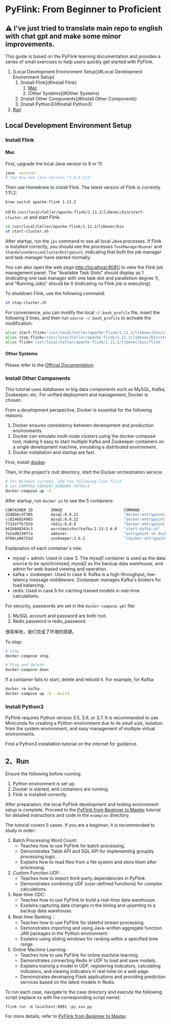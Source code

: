 # PyFlink: From Beginner to Proficient

## ⚠️ I've just tried to translate main repo to english with chat gpt and make some minor improvements.

This guide is based on the PyFlink learning documentation and provides a series of small exercises to help users quickly get started with PyFlink.

1. [Local Development Environment Setup](#Local Development Environment Setup)
   1. [Install Flink](#Install Flink)
      1. [Mac](#Mac)
      2. [Other Systems](#Other Systems)
   2. [Install Other Components](#Install Other Components)
   3. [Install Python3](#Install Python3)
2. [Run](#Run)

## Local Development Environment Setup
### Install Flink
#### Mac

First, upgrade the local Java version to 8 or 11:

```bash
java -version
# You may see java version "1.8.0_111"
```

Then use Homebrew to install Flink. The latest version of Flink is currently 1.11.2:

```bash
brew switch apache-flink 1.11.2
```

cd to `/usr/local/Cellar/apache-flink/1.11.2/libexec/bin/start-cluster.sh` and start Flink:

```bash
cd /usr/local/Cellar/apache-flink/1.11.2/libexec/bin
sh start-cluster.sh
```

After startup, run the `jps` command to see all local Java processes. If Flink is installed correctly, you should see the processes `TaskManagerRunner` and `StandaloneSessionClusterEntrypoint`, indicating that both the job manager and task manager have started normally.

You can also open the web page [http://localhost:8081/](http://localhost:8081/) to view the Flink job management panel. The "Available Task Slots" should display as 1 (indicating one task manager with one task slot and parallelism degree 1), and "Running Jobs" should be 0 (indicating no Flink job is executing).

To shutdown Flink, use the following command:

```bash
sh stop-cluster.sh
```

For convenience, you can modify the local `~/.bash_profile` file, insert the following 3 lines, and then run `source ~/.bash_profile` to activate the modification:

```bash
alias start-flink='/usr/local/Cellar/apache-flink/1.11.2/libexec/bin/start-cluster.sh'
alias stop-flink='/usr/local/Cellar/apache-flink/1.11.2/libexec/bin/stop-cluster.sh'
alias flink='/usr/local/Cellar/apache-flink/1.11.2/libexec/bin/flink'
```

#### Other Systems

Please refer to the [Official Documentation](https://nightlies.apache.org/flink/flink-docs-stable/docs/dev/dataset/local_execution/).

### Install Other Components

This tutorial uses databases or big data components such as MySQL, Kafka, Zookeeper, etc. For unified deployment and management, Docker is chosen.

From a development perspective, Docker is essential for the following reasons:
1. Docker ensures consistency between development and production environments.
1. Docker can simulate multi-node clusters using the docker-compose tool, making it easy to start multiple Kafka and Zookeeper containers on a single development machine, simulating a distributed environment.
1. Docker installation and startup are fast.

First, install [docker](https://www.docker.com/).

Then, in the project's root directory, start the Docker orchestration service:

```bash
# For Windows systems, add the following line first
# set COMPOSE_CONVERT_WINDOWS_PATHS=1
docker-compose up -d
```

After startup, run `docker ps` to see the 5 containers:

```bash
CONTAINER ID        IMAGE                           COMMAND                  CREATED             STATUS              PORTS                                                  NAMES
32d6b6cdf30b        mysql:8.0.22                    "docker-entrypoint.s…"   5 days ago          Up 3 seconds        0.0.0.0:3306->3306/tcp, 33060/tcp                      mysql1
cc8246824903        mysql:8.0.22                    "docker-entrypoint.s…"   5 days ago          Up 3 seconds        33060/tcp, 0.0.0.0:3307->3306/tcp                      mysql2
f732effb7559        redis:6.0.9                     "docker-entrypoint.s…"   5 days ago          Up 5 seconds        0.0.0.0:6379->6379/tcp                                 redis
b62b8d8363c3        wurstmeister/kafka:2.13-2.6.0   "start-kafka.sh"         5 days ago          Up 3 seconds        0.0.0.0:9092->9092/tcp                                 kafka
fe2ad0230ffa        adminer                         "entrypoint.sh docke…"   5 days ago          Up 12 seconds       0.0.0.0:8080->8080/tcp                                 adminer
df80ca04755d        zookeeper:3.6.2                 "/docker-entrypoint.…"   5 days ago          Up 3 seconds        2888/tcp, 3888/tcp, 0.0.0.0:2181->2181/tcp, 8080/tcp   zookeeper
```

Explanation of each container's role:
* mysql + admin: Used in case 3. The mysql1 container is used as the data source to be synchronized, mysql2 as the backup data warehouse, and admin for web-based viewing and operation.
* kafka + zookeeper: Used in case 4. Kafka is a high-throughput, low-latency message middleware. Zookeeper manages Kafka's brokers for load balancing.
* redis: Used in case 5 for caching trained models in real-time calculations.

For security, passwords are set in the `docker-compose.yml` file:
1. MySQL account and password are both root.
1. Redis password is redis_password.

很简单地，我们完成了环境的搭建。

To stop:

```bash
# Stop
docker-compose stop

# Stop and delete
docker-compose down
```

If a container fails to start, delete and rebuild it. For example, for Kafka:

```bash
docker rm kafka
docker-compose up -d --build
```

### Install Python3

PyFlink requires Python version 3.5, 3.6, or 3.7. It is recommended to use Miniconda for creating a Python environment due to its small size, isolation from the system environment, and easy management of multiple virtual environments.

Find a Python3 installation tutorial on the internet for guidance.

## 2、Run

Ensure the following before running:
1. Python environment is set up.
1. Docker is started, and containers are running.
1. Flink is installed correctly.

After preparation, the local PyFlink development and testing environment setup is complete. Proceed to the [PyFlink from Beginner to Master](examples/README.md) tutorial for detailed instructions and code in the `examples` directory.

The tutorial covers 5 cases. If you are a beginner, it is recommended to study in order:
1. Batch Processing Word Count:
    - Teaches how to use PyFlink for batch processing.
    - Demonstrates Table API and SQL API for implementing groupby processing logic.
    - Explains how to read files from a file system and store them after processing.
2. Custom Function UDF:
    - Teaches how to import third-party dependencies in PyFlink.
    - Demonstrates combining UDF (user-defined functions) for complex calculations.
3. Real-time CDC:
    - Teaches how to use PyFlink to build a real-time data warehouse.
    - Explains capturing data changes in the binlog and upserting to a backup data warehouse.
4. Real-time Ranking：
    - Teaches how to use PyFlink for stateful stream processing.
    - Demonstrates importing and using Java-written aggregate function JAR packages in the Python environment.
    - Explains using sliding windows for ranking within a specified time range.
5. Online Machine Learning:
    - Teaches how to use PyFlink for online machine learning.
    - Demonstrates connecting Redis in UDF to load and save models.
    - Explains training a model in UDF, registering indicators, calculating indicators, and viewing indicators in real-time on a web page.
    - Demonstrates developing Flask applications and providing prediction services based on the latest models in Redis.

To run each case, navigate to the case directory and execute the following script (replace xx with the corresponding script name):

```
flink run -m localhost:8081 -py xxx.py
```

For more details, refer to [PyFlink from Beginner to Master](examples/README.md).
